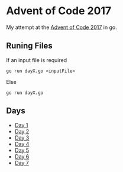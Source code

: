 
# Advent of Code 2017

My attempt at the [Advent of Code 2017](http://adventofcode.com/) in go.

## Runing Files

If an input file is required

  `go run dayX.go <inputFile>`

Else

  `go run dayX.go`

## Days
* [Day 1](https://github.com/tardisman5197/aoc2017/blob/master/d1/day1.go)
* [Day 2](https://github.com/tardisman5197/aoc2017/blob/master/d2/day2.go)
* [Day 3](https://github.com/tardisman5197/aoc2017/blob/master/d3/day3.go)
* [Day 4](https://github.com/tardisman5197/aoc2017/blob/master/d4/day4.go)
* [Day 5](https://github.com/tardisman5197/aoc2017/blob/master/d5/day5.go)
* [Day 6](https://github.com/tardisman5197/aoc2017/blob/master/d6/day6.go)
* [Day 7](https://github.com/tardisman5197/aoc2017/blob/master/d7/day7.go)
